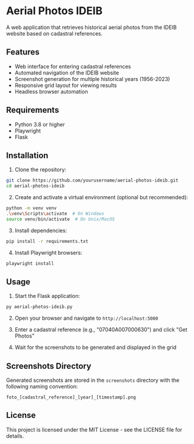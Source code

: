 # Aerial Photos IDEIB

A web application that retrieves historical aerial photos from the IDEIB website based on cadastral references.

## Features

- Web interface for entering cadastral references
- Automated navigation of the IDEIB website
- Screenshot generation for multiple historical years (1956-2023)
- Responsive grid layout for viewing results
- Headless browser automation

## Requirements

- Python 3.8 or higher
- Playwright
- Flask

## Installation

1. Clone the repository:
```bash
git clone https://github.com/yourusername/aerial-photos-ideib.git
cd aerial-photos-ideib
```

2. Create and activate a virtual environment (optional but recommended):
```bash
python -m venv venv
.\venv\Scripts\activate  # On Windows
source venv/bin/activate  # On Unix/MacOS
```

3. Install dependencies:
```bash
pip install -r requirements.txt
```

4. Install Playwright browsers:
```bash
playwright install
```

## Usage

1. Start the Flask application:
```bash
py aerial-photos-ideib.py
```

2. Open your browser and navigate to `http://localhost:5000`

3. Enter a cadastral reference (e.g., "07040A007000630") and click "Get Photos"

4. Wait for the screenshots to be generated and displayed in the grid

## Screenshots Directory

Generated screenshots are stored in the `screenshots` directory with the following naming convention:
```
foto_[cadastral_reference]_[year]_[timestamp].png
```

## License

This project is licensed under the MIT License - see the LICENSE file for details. 